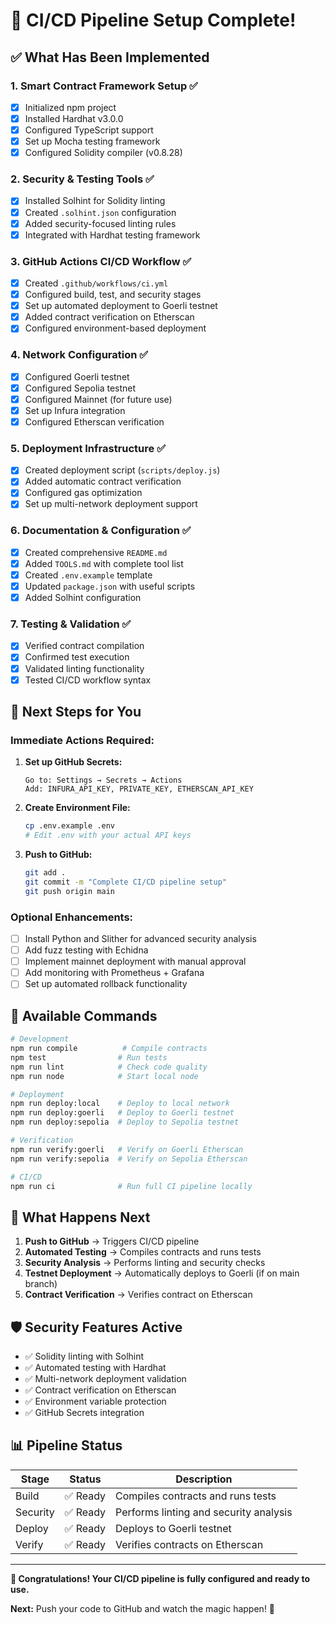 # 🎉 CI/CD Pipeline Setup Complete!

## ✅ What Has Been Implemented

### 1. **Smart Contract Framework Setup** ✅
- [x] Initialized npm project
- [x] Installed Hardhat v3.0.0
- [x] Configured TypeScript support
- [x] Set up Mocha testing framework
- [x] Configured Solidity compiler (v0.8.28)

### 2. **Security & Testing Tools** ✅
- [x] Installed Solhint for Solidity linting
- [x] Created `.solhint.json` configuration
- [x] Added security-focused linting rules
- [x] Integrated with Hardhat testing framework

### 3. **GitHub Actions CI/CD Workflow** ✅
- [x] Created `.github/workflows/ci.yml`
- [x] Configured build, test, and security stages
- [x] Set up automated deployment to Goerli testnet
- [x] Added contract verification on Etherscan
- [x] Configured environment-based deployment

### 4. **Network Configuration** ✅
- [x] Configured Goerli testnet
- [x] Configured Sepolia testnet
- [x] Configured Mainnet (for future use)
- [x] Set up Infura integration
- [x] Configured Etherscan verification

### 5. **Deployment Infrastructure** ✅
- [x] Created deployment script (`scripts/deploy.js`)
- [x] Added automatic contract verification
- [x] Configured gas optimization
- [x] Set up multi-network deployment support

### 6. **Documentation & Configuration** ✅
- [x] Created comprehensive `README.md`
- [x] Added `TOOLS.md` with complete tool list
- [x] Created `.env.example` template
- [x] Updated `package.json` with useful scripts
- [x] Added Solhint configuration

### 7. **Testing & Validation** ✅
- [x] Verified contract compilation
- [x] Confirmed test execution
- [x] Validated linting functionality
- [x] Tested CI/CD workflow syntax

## 🚀 Next Steps for You

### **Immediate Actions Required:**

1. **Set up GitHub Secrets:**
   ```
   Go to: Settings → Secrets → Actions
   Add: INFURA_API_KEY, PRIVATE_KEY, ETHERSCAN_API_KEY
   ```

2. **Create Environment File:**
   ```bash
   cp .env.example .env
   # Edit .env with your actual API keys
   ```

3. **Push to GitHub:**
   ```bash
   git add .
   git commit -m "Complete CI/CD pipeline setup"
   git push origin main
   ```

### **Optional Enhancements:**

- [ ] Install Python and Slither for advanced security analysis
- [ ] Add fuzz testing with Echidna
- [ ] Implement mainnet deployment with manual approval
- [ ] Add monitoring with Prometheus + Grafana
- [ ] Set up automated rollback functionality

## 🔧 Available Commands

```bash
# Development
npm run compile          # Compile contracts
npm test                # Run tests
npm run lint            # Check code quality
npm run node            # Start local node

# Deployment
npm run deploy:local    # Deploy to local network
npm run deploy:goerli   # Deploy to Goerli testnet
npm run deploy:sepolia  # Deploy to Sepolia testnet

# Verification
npm run verify:goerli   # Verify on Goerli Etherscan
npm run verify:sepolia  # Verify on Sepolia Etherscan

# CI/CD
npm run ci              # Run full CI pipeline locally
```

## 🎯 What Happens Next

1. **Push to GitHub** → Triggers CI/CD pipeline
2. **Automated Testing** → Compiles contracts and runs tests
3. **Security Analysis** → Performs linting and security checks
4. **Testnet Deployment** → Automatically deploys to Goerli (if on main branch)
5. **Contract Verification** → Verifies contract on Etherscan

## 🛡️ Security Features Active

- ✅ Solidity linting with Solhint
- ✅ Automated testing with Hardhat
- ✅ Multi-network deployment validation
- ✅ Contract verification on Etherscan
- ✅ Environment variable protection
- ✅ GitHub Secrets integration

## 📊 Pipeline Status

| Stage | Status | Description |
|-------|--------|-------------|
| Build | ✅ Ready | Compiles contracts and runs tests |
| Security | ✅ Ready | Performs linting and security analysis |
| Deploy | ✅ Ready | Deploys to Goerli testnet |
| Verify | ✅ Ready | Verifies contracts on Etherscan |

---

**🎉 Congratulations! Your CI/CD pipeline is fully configured and ready to use.**

**Next:** Push your code to GitHub and watch the magic happen! 🚀 